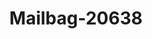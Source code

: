---
f_zip-code: 30030
f_state-code: GA
title: Mailbag-20638
f_phone: 404-373-2547
f_city-only: Decatur
f_address: 1524 Church Street Ste E Decatur
f_location-unique-id: '20638'
slug: mailbag-20638
updated-on: '2024-05-30T13:46:58.046Z'
created-on: '2024-05-30T13:36:59.803Z'
published-on: '2024-05-30T13:54:32.469Z'
f_city-state: cms/city/decatur-ga.md
f_company: cms/company/mailbag.md
f_state: cms/state/georgia.md
layout: '[payday-loan].html'
tags: payday-loan
---